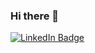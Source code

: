 ### Hi there 👋
<a href="https://www.linkedin.com/in/byounghoon-kang-7b048a239/" target="_blank">
  <img src="https://img.shields.io/badge/-hoonkang-blue?style=flat-square&logo=Linkedin&logoColor=white" alt="LinkedIn Badge">
</a>

<!--
**hoon610/hoon610** is a ✨ _special_ ✨ repository because its `README.md` (this file) appears on your GitHub profile.

Here are some ideas to get you started:

- 🔭 I’m currently working on ...
- 🌱 I’m currently learning ...
- 👯 I’m looking to collaborate on ...
- 🤔 I’m looking for help with ...
- 💬 Ask me about ...
- 📫 How to reach me: ...
- 😄 Pronouns: ...
- ⚡ Fun fact: ...
-->
